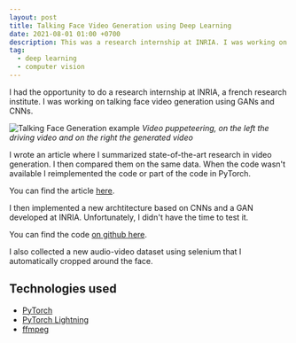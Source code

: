 ```yaml
---
layout: post
title: Talking Face Video Generation using Deep Learning
date: 2021-08-01 01:00 +0700
description: This was a research internship at INRIA. I was working on talking face video generation using GANs. 
tag:
  - deep learning
  - computer vision
---
```


I had the opportunity to do a research internship at INRIA, a french research institute. I was working on talking face video generation using GANs and CNNs.

![Talking Face Generation example](/assets/talking-face/talking-face.gif)
*Video puppeteering, on the left the driving video and on the right the generated video*

I wrote an article where I summarized state-of-the-art research in video generation. I then compared them on the same data. When the code wasn't available I reimplemented the code or part of the code in PyTorch.

You can find the article [here](https://wandb.ai/rntc/latent-pose-reenactment/reports/Talking-Face-Generation--Vmlldzo3MDM5NzI).

I then implemented a new archtitecture based on CNNs and a GAN developed at INRIA. Unfortunately, I didn't have the time to test it.

You can find the code [on github here](https://github.com/Rian-T/AudioDrivenTalkingHeadGeneration).

I also collected a new audio-video dataset using selenium that I automatically cropped around the face.

## Technologies used

- [PyTorch](https://pytorch.org/)
- [PyTorch Lightning](https://pytorch-lightning.readthedocs.io/)
- [ffmpeg](https://www.ffmpeg.org/)